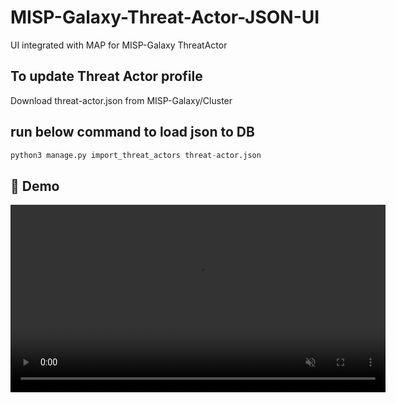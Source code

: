 # MISP-Galaxy-Threat-Actor-JSON-UI
UI integrated with MAP for MISP-Galaxy ThreatActor

## To update Threat Actor profile
Download threat-actor.json from MISP-Galaxy/Cluster

## run below command  to load json to DB
```python
python3 manage.py import_threat_actors threat-actor.json
```

## 🎥 Demo

<video src="assets/demo.mp4" controls autoplay muted loop width="600"></video>
